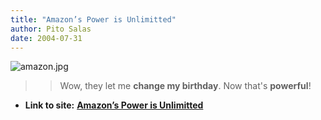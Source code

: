 ```yaml
---
title: "Amazon’s Power is Unlimitted"
author: Pito Salas
date: 2004-07-31
---
```



>>

>>
![amazon.jpg](https://i0.wp.com/s3.media.squarespace.com/production/1075723/12829350/weblogs/archives/amazon.jpg?resize=245%2C170)

>>

>> Wow, they let me **change my birthday**. Now that's **powerful**!


* **Link to site:** **[Amazon’s Power is Unlimitted](None)**
